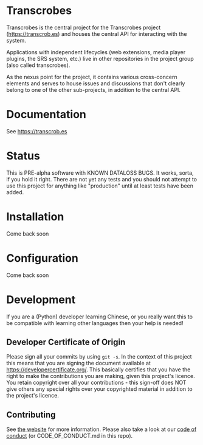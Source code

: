 # Transcrobes
Transcrobes is the central project for the Transcrobes project (https://transcrob.es) and houses the central API for interacting with the system.

Applications with independent lifecycles (web extensions, media player plugins, the SRS system, etc.) live in other repositories in the project group (also called transcrobes).

As the nexus point for the project, it contains various cross-concern elements and serves to house issues and discussions that don't clearly belong to one of the other sub-projects, in addition to the central API.

Documentation
=============
See https://transcrob.es

Status
======
This is PRE-alpha software with KNOWN DATALOSS BUGS. It works, sorta, if you hold it right. There are not yet any tests and you should not attempt to use this project for anything like "production" until at least tests have been added.

Installation
============
Come back soon

Configuration
=============
Come back soon

Development
===========
If you are a (Python) developer learning Chinese, or you really want this to be compatible with learning other languages then your help is needed!

## Developer Certificate of Origin
Please sign all your commits by using `git -s`. In the context of this project this means that you are signing the document available at https://developercertificate.org/. This basically certifies that you have the right to make the contributions you are making, given this project's licence. You retain copyright over all your contributions - this sign-off does NOT give others any special rights over your copyrighted material in addition to the project's licence.

## Contributing
See [the website](https://transcrob.es/page/contribute) for more information. Please also take a look at our [code of conduct](https://transcrob.es/page/code_of_conduct) (or CODE\_OF\_CONDUCT.md in this repo).
